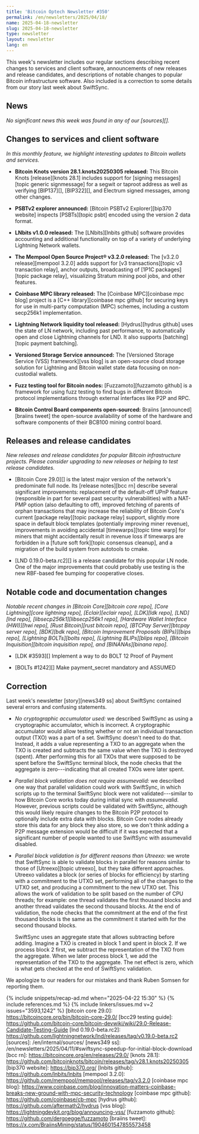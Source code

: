 ```yaml
---
title: 'Bitcoin Optech Newsletter #350'
permalink: /en/newsletters/2025/04/18/
name: 2025-04-18-newsletter
slug: 2025-04-18-newsletter
type: newsletter
layout: newsletter
lang: en
---
```

This week's newsletter includes our regular sections describing recent
changes to services and client software, announcements of new releases
and release candidates, and descriptions of notable changes to popular
Bitcoin infrastructure software.  Also included is a correction to some
details from our story last week about SwiftSync.

## News

*No significant news this week was found in any of our [sources][].*

## Changes to services and client software

*In this monthly feature, we highlight interesting updates to Bitcoin
wallets and services.*

- **Bitcoin Knots version 28.1.knots20250305 released:**
  This Bitcoin Knots [release][knots 28.1] includes support for [signing
  messages][topic generic signmessage] for a segwit or taproot address as well
  as verifying [BIP137][], [BIP322][], and Electrum signed messages, among other
  changes.

- **PSBTv2 explorer announced:**
  [Bitcoin PSBTv2 Explorer][bip370 website] inspects [PSBTs][topic psbt] encoded
  using the version 2 data format.

- **LNbits v1.0.0 released:**
  The [LNbits][lnbits github] software provides accounting and additional
  functionality on top of a variety of underlying Lightning Network wallets.

- **The Mempool Open Source Project® v3.2.0 released:**
  The [v3.2.0 release][mempool 3.2.0] adds support for [v3 transactions][topic
  v3 transaction relay], anchor outputs, broadcasting of [1P1C packages][topic
  package relay], visualizing Stratum mining pool jobs, and other features.

- **Coinbase MPC library released:**
  The [Coinbase MPC][coinbase mpc blog] project is a [C++ library][coinbase mpc
  github] for securing keys for use in multi-party computation (MPC) schemes, including
  a custom secp256k1 implementation.

- **Lightning Network liquidity tool released:**
  [Hydrus][hydrus github] uses the state of LN network, including past
  performance, to automatically open and close Lightning channels for LND. It
  also supports [batching][topic payment batching].

- **Versioned Storage Service announced:**
  The [Versioned Storage Service (VSS) framework][vss blog] is an open-source
  cloud storage solution for Lightning and Bitcoin wallet state data focusing on
  non-custodial wallets.

- **Fuzz testing tool for Bitcoin nodes:**
  [Fuzzamoto][fuzzamoto github] is a framework for using fuzz testing to find
  bugs in different Bitcoin protocol implementations through external
  interfaces like P2P and RPC.

- **Bitcoin Control Board components open-sourced:**
  Braiins [announced][braiins tweet] the open-source availability of some of the
  hardware and software components of their BCB100 mining control board.

## Releases and release candidates

_New releases and release candidates for popular Bitcoin infrastructure
projects.  Please consider upgrading to new releases or helping to test
release candidates._

- [Bitcoin Core 29.0][] is the latest major version of the network's
  predominate full node.  Its [release notes][bcc rn] describe several
  significant improvements: replacement of the default-off UPnP feature (responsible
  in part for several past security vulnerabilities) with a NAT-PMP
  option (also defaulting to off), improved fetching of parents of
  orphan transactions that may increase the reliability of Bitcoin
  Core's current [package relay][topic package relay] support, slightly
  more space in default block templates (potentially improving miner
  revenue), improvements in avoiding accidental [timewarps][topic
  time warp] for miners that might accidentally result in revenue loss
  if timewarps are forbidden in a [future soft fork][topic consensus
  cleanup], and a migration of the build system from autotools to cmake.

- [LND 0.19.0-beta.rc2][] is a release candidate for this popular LN
  node.  One of the major improvements that could probably use testing
  is the new RBF-based fee bumping for cooperative closes.

## Notable code and documentation changes

_Notable recent changes in [Bitcoin Core][bitcoin core repo], [Core
Lightning][core lightning repo], [Eclair][eclair repo], [LDK][ldk repo],
[LND][lnd repo], [libsecp256k1][libsecp256k1 repo], [Hardware Wallet
Interface (HWI)][hwi repo], [Rust Bitcoin][rust bitcoin repo], [BTCPay
Server][btcpay server repo], [BDK][bdk repo], [Bitcoin Improvement
Proposals (BIPs)][bips repo], [Lightning BOLTs][bolts repo],
[Lightning BLIPs][blips repo], [Bitcoin Inquisition][bitcoin inquisition
repo], and [BINANAs][binana repo]._

- [LDK #3593][] Implement a way to do BOLT 12 Proof of Payment

- [BOLTs #1242][] Make payment_secret mandatory and ASSUMED

## Correction

Last week's newsletter [story][news349 ss] about SwiftSync contained
several errors and confusing statements.

- *No cryptographic accumulator used:* we described SwiftSync as using a cryptographic
  accumulator, which is incorrect.  A cryptographic accumulator would allow testing
  whether or not an individual transaction output (TXO) was a part of a set.
  SwiftSync doesn't need to do that.  Instead, it adds a value
  representing a TXO to an aggregate when the TXO is created and
  subtracts the same value when the TXO is destroyed (spent).  After
  performing this for all TXOs that were supposed to be spent before the
  SwiftSync terminal block, the node checks that the aggregate is
  zero---indicating that all created TXOs were later spent.

- *Parallel block validation does not require assumevalid:* we described
  one way that parallel validation could work with SwiftSync, in which
  scripts up to the terminal SwiftSync block were not
  validated---similar to how Bitcoin Core works today during initial
  sync with _assumevalid_.  However, previous scripts could be validated
  with SwiftSync, although this would likely require changes to the
  Bitcoin P2P protocol to optionally include extra data with blocks.
  Bitcoin Core nodes already store this data for any block they also
  store, so we don't think adding a P2P message extension would be
  difficult if it was expected that a significant number of people
  wanted to use SwiftSync with assumevalid disabled.

- *Parallel block validation is for different reasons than Utreexo:*
  we wrote that SwiftSync is able to validate blocks in parallel for
  reasons similar to those of [Utreexo][topic utreexo], but they take different approaches.
  Utreexo validates a block (or series of blocks for efficiency) by
  starting with a commitment to the UTXO set, performing all of the
  changes to the UTXO set, and producing a commitment to the new UTXO
  set.  This allows the work of validation to be split based on the
  number of CPU threads; for example: one thread validates the first
  thousand blocks and another thread validates the second thousand
  blocks.  At the end of validation, the node checks that the commitment
  at the end of the first thousand blocks is the same as the commitment
  it started with for the second thousand blocks.

  SwiftSync uses an aggregate state that allows subtracting before
  adding.  Imagine a TXO is created in block 1 and spent in block 2.  If
  we process block 2 first, we subtract the representation of the TXO
  from the aggregate.  When we later process block 1, we add the
  representation of the TXO to the aggregate.  The net effect is zero,
  which is what gets checked at the end of SwiftSync validation.

We apologize to our readers for our mistakes and thank Ruben Somsen for
reporting them.

{% include snippets/recap-ad.md when="2025-04-22 15:30" %}
{% include references.md %}
{% include linkers/issues.md v=2 issues="3593,1242" %}
[bitcoin core 29.0]: https://bitcoincore.org/bin/bitcoin-core-29.0/
[bcc29 testing guide]: https://github.com/bitcoin-core/bitcoin-devwiki/wiki/29.0-Release-Candidate-Testing-Guide
[lnd 0.19.0-beta.rc2]: https://github.com/lightningnetwork/lnd/releases/tag/v0.19.0-beta.rc2
[sources]: /en/internal/sources/
[news349 ss]: /en/newsletters/2025/04/11/#swiftsync-speedup-for-initial-block-download
[bcc rn]: https://bitcoincore.org/en/releases/29.0/
[knots 28.1]: https://github.com/bitcoinknots/bitcoin/releases/tag/v28.1.knots20250305
[bip370 website]: https://bip370.org/
[lnbits github]: https://github.com/lnbits/lnbits
[mempool 3.2.0]: https://github.com/mempool/mempool/releases/tag/v3.2.0
[coinbase mpc blog]: https://www.coinbase.com/blog/innovation-matters-coinbase-breaks-new-ground-with-mpc-security-technology
[coinbase mpc github]: https://github.com/coinbase/cb-mpc
[hydrus github]: https://github.com/aftermath2/hydrus
[vss blog]: https://lightningdevkit.org/blog/announcing-vss/
[fuzzamoto github]: https://github.com/dergoegge/fuzzamoto
[braiins tweet]: https://x.com/BraiinsMining/status/1904601547855573458
